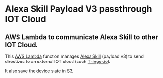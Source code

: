 # Alexa Skill Payload V3 passthrough IOT Cloud
AWS Lambda to communicate Alexa Skill to other IOT Cloud.
-
This [AWS Lambda](https://aws.amazon.com/lambda/) function manages [Alexa Skill](https://developer.amazon.com/alexa/) (payload v3) to send directives to an external IOT cloud (such [Thinger.io](https://thinger.io/)).

It also save the device state in [S3](https://aws.amazon.com/s3/).